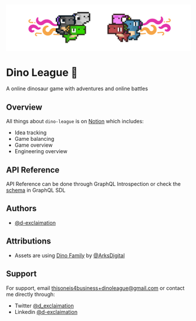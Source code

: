 <p align="center">
  <img src="dino-league.png" >
</p>

# Dino League 🦕

A online  dinosaur game with adventures and online battles 

## Overview

All things about `dino-league` is on [Notion](https://dexclaimation.notion.site/Dino-League-40648761313f4b589eec7e44fc6efc29) which includes:
- Idea tracking
- Game balancing
- Game overview
- Engineering overview


## API Reference

API Reference can be done through GraphQL Introspection or check the [schema](./packages/server/src/schema.gql) in GraphQL SDL

## Authors

- [@d-exclaimation](https://www.github.com/d-exclaimation)

## Attributions

- Assets are using [Dino Family](https://demching.itch.io/dino-family) by [@ArksDigital](https://twitter.com/ArksDigital)

## Support

For support, email thisoneis4business+dinoleague@gmail.com or contact me directly through:
- Twitter [@d_exclaimation](https://twitter.com/d_exclaimation)
- Linkedin [@d-exclaimation](https://www.linkedin.com/in/d-exclaimation)